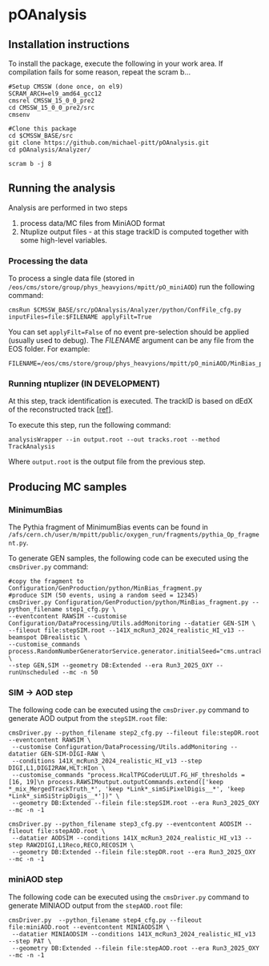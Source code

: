 # pOAnalysis

## Installation instructions

To install the package, execute the following in your work area.
If compilation fails for some reason, repeat the scram b...

```
#Setup CMSSW (done once, on el9)
SCRAM_ARCH=el9_amd64_gcc12
cmsrel CMSSW_15_0_0_pre2
cd CMSSW_15_0_0_pre2/src
cmsenv

#Clone this package
cd $CMSSW_BASE/src
git clone https://github.com/michael-pitt/pOAnalysis.git
cd pOAnalysis/Analyzer/

scram b -j 8
```

## Running the analysis

Analysis are performed in two steps
   1. process data/MC files from MiniAOD format
   2. Ntuplize output files - at this stage trackID is computed together with some high-level variables.
   
### Processing the data

To process a single data file (stored in `/eos/cms/store/group/phys_heavyions/mpitt/pO_miniAOD`) run the following command:
```
cmsRun $CMSSW_BASE/src/pOAnalysis/Analyzer/python/ConfFile_cfg.py inputFiles=file:$FILENAME applyFilt=True
```
You can set `applyFilt=False` of no event pre-selection should be applied (usually used to debug). The _FILENAME_ argument can be any file from the EOS folder. For example:

```
FILENAME=/eos/cms/store/group/phys_heavyions/mpitt/pO_miniAOD/MinBias_pythia_Op/miniAOD_0487.root
```

### Running ntuplizer (IN DEVELOPMENT)

At this step, track identification is executed. The trackID is based on dEdX of the reconstructed track [[ref](https://indico.cern.ch/event/1154003/#4-ntuple-production-for-glueba)].

To execute this step, run the following command:
```
analysisWrapper --in output.root --out tracks.root --method TrackAnalysis
```
Where `output.root` is the output file from the previous step. 

## Producing MC samples

### MinimumBias

The Pythia fragment of MinimumBias events can be found in `/afs/cern.ch/user/m/mpitt/public/oxygen_run/fragments/pythia_Op_fragment.py`. 

To generate GEN samples, the following code can be executed using the `cmsDriver.py` command:

```
#copy the fragment to Configuration/GenProduction/python/MinBias_fragment.py
#produce SIM (50 events, using a random seed = 12345)
cmsDriver.py Configuration/GenProduction/python/MinBias_fragment.py --python_filename step1_cfg.py \
--eventcontent RAWSIM --customise Configuration/DataProcessing/Utils.addMonitoring --datatier GEN-SIM \
--fileout file:stepSIM.root --141X_mcRun3_2024_realistic_HI_v13 --beamspot DBrealistic \
--customise_commands process.RandomNumberGeneratorService.generator.initialSeed="cms.untracked.uint32(12345)" \
--step GEN,SIM --geometry DB:Extended --era Run3_2025_OXY --runUnscheduled --mc -n 50
``` 

### SIM -> AOD step

The following code can be executed using the `cmsDriver.py` command to generate AOD output from the `stepSIM.root` file:

```
cmsDriver.py --python_filename step2_cfg.py --fileout file:stepDR.root --eventcontent RAWSIM \
 --customise Configuration/DataProcessing/Utils.addMonitoring --datatier GEN-SIM-DIGI-RAW \
 --conditions 141X_mcRun3_2024_realistic_HI_v13 --step DIGI,L1,DIGI2RAW,HLT:HIon \
 --customise_commands "process.HcalTPGCoderULUT.FG_HF_thresholds = [16, 19]\n process.RAWSIMoutput.outputCommands.extend(['keep *_mix_MergedTrackTruth_*', 'keep *Link*_simSiPixelDigis__*', 'keep *Link*_simSiStripDigis__*'])" \
 --geometry DB:Extended --filein file:stepSIM.root --era Run3_2025_OXY --mc -n -1
``` 

```
cmsDriver.py --python_filename step3_cfg.py --eventcontent AODSIM --fileout file:stepAOD.root \
 --datatier AODSIM --conditions 141X_mcRun3_2024_realistic_HI_v13 --step RAW2DIGI,L1Reco,RECO,RECOSIM \
 --geometry DB:Extended --filein file:stepDR.root --era Run3_2025_OXY --mc -n -1
```

### miniAOD step

The following code can be executed using the `cmsDriver.py` command to generate MINIAOD output from the `stepAOD.root` file:

```
cmsDriver.py  --python_filename step4_cfg.py --fileout file:miniAOD.root --eventcontent MINIAODSIM \
 --datatier MINIAODSIM --conditions 141X_mcRun3_2024_realistic_HI_v13 --step PAT \
 --geometry DB:Extended --filein file:stepAOD.root --era Run3_2025_OXY --mc -n -1
```

